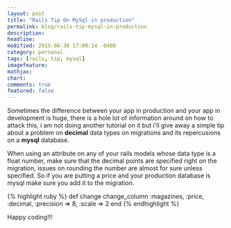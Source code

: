 ```yaml
---
layout: post
title: "Rails Tip On MySql in production"
permalink: blog/rails-tip-mysql-in-production
description:
headline:
modified: 2015-06-30 17:00:14 -0400
category: personal
tags: [rails, tip, mysql]
imagefeature:
mathjax:
chart:
comments: true
featured: false
---
```



Sometimes the difference between your app in production and your app in development is huge, there is a hole lot of information around on how to attack this, i am not doing another tutorial on it but i'll give away a simple tip about a problem on **decimal** data types on migrations and its repercusions on a **mysql** database.

When using an attribute on any of your rails models whose data type is a float number, make sure that the decimal points are specified right on the migration, issues on rounding the number are almost for sure unless specified. So if you are putting a price and your production database is mysql make sure you add it to the migration.

{% highlight ruby %}
  def change
    change_column :magazines, :price, :decimal, :precision => 8, :scale => 2
  end
{% endhighlight %}


Happy coding!!!
